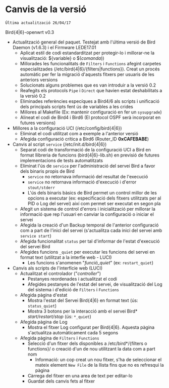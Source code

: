 # Canvis de la versió

`Última actualització 26/04/17`

Bird{4|6}-openwrt v0.3

* Actualització general del paquet. Testejat amb l'última versió de Bird Daemon (v1.6.3) i el Firmware LEDE17.01
   * Aplicat estil de codi estandarditzat per protegir-lo i millorar-ne la visualització: ${variable} o \$(_comanda_))
   * Millorades les funcionalitats de `Filters` i `Functions` afegint carpetes especialitzades (/etc/bird{4|6}/{filters|functions}). Creat un procés automàtic per fer la migració d'aquests fitxers per usuaris de les anteriors versions
   * Solucionats alguns problemes que es van introduir a la versió 0.2
   * Reafegits els protocols `Pipe` i `Direct` que havien estat deshabilitats a la versió 0.2
   * Eliminades referències especíques a Bird4/6 als scripts i unificació dels principals scripts fent ús de variables a les crides
   * Millores al Makefile (Ex: mantenir configuració en fer un `sysupgrade`)
   * Alineat el codi de Bird4 i Bird6 (El protocol OSPF serà incorporat en futures versions)
* Millores a la configuració UCI (/etc/config/bird{4|6})
  * Eliminat el codi utilitzat com a exemple a l'anterior versió
  * Afegida configuració crítica a Bird6 (Router\_ID **0xCAFEBABE**)
* Canvis al script `service` (/etc/init.d/bird{4|6})
  * Separat codi de transformació de la configuració UCI a Bird en format llibreria de funcions (bird{4|6}-lib.sh) en previsió de futures implementacions de tests automatitzats
  * Eliminat l'ús de `service` per l'administració del servei Bird a favor dels binaris propis de Bird
     * `service` no retornava informació del resultat de l'execució
     * `service` no retornava informació d'execució i d'error `stout/stderr`
     * L'ús dels binaris bàsics de Bird permet un control millor de les opcions a executar (ex: especificació dels fitxers utilitzats per al PID o Log del servei) així com permet ser executat en segon pla
  * Afegit un sistema de control d'errors i inicialització per millorar la informació que rep l'usuari en canviar la configuració o iniciar el servei
  * Afegida la creació d'un Backup temporal de l'anterior configuració com a part de l'inici del servei (s'actualitza cada inici del servei amb ```service start```)
  * Afegida funcionalitat `status` per tal d'informar de l'estat d'execució del servei Bird
  * Afegides funcions `_quiet` per executar les funcions del servei en format text (utilitzat a la interfíe web - LUCI)
     * Les funcions s'anomenen "_funció\_quiet_" (ex: `restart_quiet`)
* Canvis als scripts de l'interfície web (LUCI)
   * Actualitzat el controlador ("_controller_")
      * Pestanyes reordenades i actualitzat el codi
      * Afegides pestanyes de l'estat del servei, de visualització del Log del sistema i d'edició de `Filters` i `Functions`
    * Afegida pàgina d'estat
      * Mostra l'estat del Servei Bird{4|6} en format text (ús: `status_quiet`)
      * Mostra 3 botons per la interacció amb el servei Bird\* _start/restart/stop_ (ús: `*_quiet`)
    * Afegida pàgina de Log
      * Mostra el fitxer Log configurat per Bird{4|6}. Aquesta pàgina s'actualitza automàticament cada 5 segons
    * Afegida pàgina de `Filters` i `Functions` 
      * Selecció d'un fitxer dels disponibles a /etc/bird\*/{filters o functions}/ o creació d'un de nou utilitzant la data com a part nom
        * Informació: un cop creat un nou fitxer, s'ha de seleccionar el mateix element ```New File```  de la llista fins que no es refresqui la pàgina
      * Càrrega del fitxer en una area de text per editar-lo
      * Guardat dels canvis fets al fitxer
